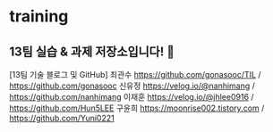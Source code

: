 # training
## 13팀 실습 & 과제 저장소입니다! 💪

[13팀 기술 블로그 및 GitHub]
최관수 https://github.com/gonasooc/TIL / https://github.com/gonasooc
신유정 https://velog.io/@nanhimang / https://github.com/nanhimang
이재훈 https://velog.io/@jhlee0916 / https://github.com/Hun5LEE
구윤희 https://moonrise002.tistory.com / https://github.com/Yuni0221
